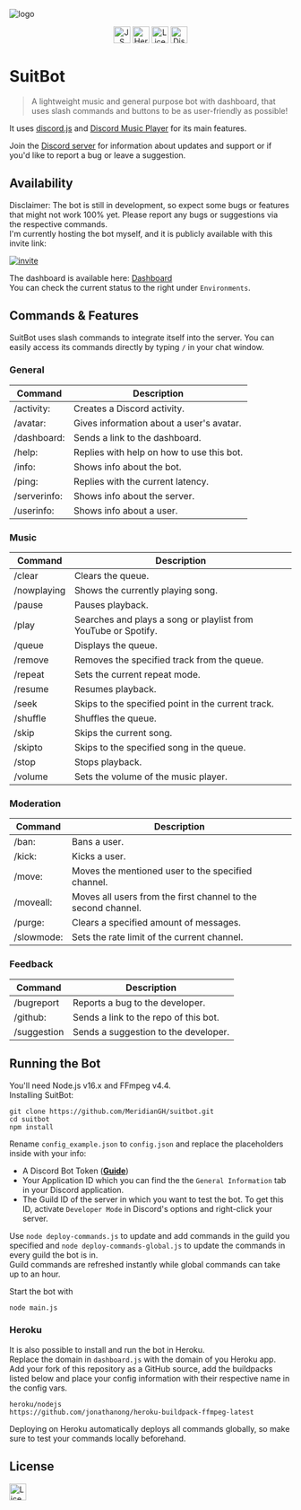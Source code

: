 ![logo](https://repository-images.githubusercontent.com/406747355/0c0fcbbd-8dab-4259-a5d6-d8cc5069ef37)
<p align="center">
<a href="https://github.com/standard/standard"><img alt="JS Standard" src="https://cdn.rawgit.com/standard/standard/master/badge.svg" height=30></a>
<a href="https://www.heroku.com"><img alt="Heroku" src="https://img.shields.io/static/v1?label=Hosted with&message=Heroku&color=7056bf&style=for-the-badge&logo=heroku" height=30></a>
<a href="https://github.com/MeridianGH/suitbot/blob/main/LICENSE.md"><img alt="License" src="https://img.shields.io/github/license/MeridianGH/suitbot?logo=apache&style=for-the-badge" height=30></a>
<a href="https://discord.gg/qX2CBrrUpf"><img alt="Discord" src="https://shields.io/discord/610498937874546699?style=for-the-badge&logo=discord&label=discord" height=30></a>
</p>

# SuitBot

> A lightweight music and general purpose bot with dashboard, that uses slash commands and buttons to be as user-friendly as possible!

It uses [discord.js](https://discord.js.org/) and [Discord Music Player](https://discord-music-player.js.org/) for its main features.

Join the [Discord server](https://discord.gg/qX2CBrrUpf) for information about updates and support or if you'd like to report a bug or leave a suggestion.

## Availability
Disclaimer: The bot is still in development, so expect some bugs or features that might not work 100% yet. Please report any bugs or suggestions via the respective commands.\
I'm currently hosting the bot myself, and it is publicly available with this invite link:

[![invite](https://img.shields.io/static/v1?style=for-the-badge&logo=discord&label=&labelColor=212121&message=Invite&color=212121)](https://discord.com/api/oauth2/authorize?client_id=887122733010411611&permissions=2167425024&scope=bot%20applications.commands)

The dashboard is available here: [Dashboard](https://suitbotxyz.herokuapp.com)\
You can check the current status to the right under `Environments`.


## Commands & Features
SuitBot uses slash commands to integrate itself into the server. You can easily access its commands directly by typing `/` in your chat window.

### General
Command      | Description
------------ | ---
/activity:   | Creates a Discord activity.
/avatar:     | Gives information about a user's avatar.
/dashboard:     | Sends a link to the dashboard.
/help:       | Replies with help on how to use this bot.
/info:       | Shows info about the bot.
/ping:       | Replies with the current latency.
/serverinfo: | Shows info about the server.
/userinfo:   | Shows info about a user.

### Music
Command      | Description
------------ | ---
/clear       | Clears the queue.
/nowplaying  | Shows the currently playing song.
/pause       | Pauses playback.
/play        | Searches and plays a song or playlist from YouTube or Spotify.
/queue       | Displays the queue.
/remove      | Removes the specified track from the queue.
/repeat      | Sets the current repeat mode.
/resume      | Resumes playback.
/seek        | Skips to the specified point in the current track.
/shuffle     | Shuffles the queue.
/skip        | Skips the current song.
/skipto      | Skips to the specified song in the queue.
/stop        | Stops playback.
/volume      | Sets the volume of the music player.

### Moderation
Command      | Description
------------ | ---
/ban:        | Bans a user.
/kick:       | Kicks a user.
/move:       | Moves the mentioned user to the specified channel.
/moveall:    | Moves all users from the first channel to the second channel.
/purge:      | Clears a specified amount of messages.
/slowmode:   | Sets the rate limit of the current channel.

### Feedback
Command      | Description
------------ | ---
/bugreport   | Reports a bug to the developer.
/github:     | Sends a link to the repo of this bot.
/suggestion  | Sends a suggestion to the developer.



## Running the Bot
You'll need Node.js v16.x and FFmpeg v4.4.\
Installing SuitBot:

```shell
git clone https://github.com/MeridianGH/suitbot.git
cd suitbot
npm install
```
Rename `config_example.json` to `config.json` and replace the placeholders inside with your info:
- A Discord Bot Token (**[Guide](https://discordjs.guide/preparations/setting-up-a-bot-application.html#creating-your-bot)**)
- Your Application ID which you can find the the `General Information` tab in your Discord application.
- The Guild ID of the server in which you want to test the bot. To get this ID, activate `Developer Mode` in Discord's options and right-click your server.

Use `node deploy-commands.js` to update and add commands in the guild you specified and `node deploy-commands-global.js` to update the commands in every guild the bot is in.\
Guild commands are refreshed instantly while global commands can take up to an hour.

Start the bot with
```shell
node main.js
```

### Heroku
It is also possible to install and run the bot in Heroku.\
Replace the domain in `dashboard.js` with the domain of you Heroku app.\
Add your fork of this repository as a GitHub source, add the buildpacks listed below and place your config information with their respective name in the config vars.
```
heroku/nodejs
https://github.com/jonathanong/heroku-buildpack-ffmpeg-latest
```

Deploying on Heroku automatically deploys all commands globally, so make sure to test your commands locally beforehand.

## License
<a href="https://github.com/MeridianGH/suitbot/blob/main/LICENSE.md"><img alt="License" src="https://img.shields.io/github/license/MeridianGH/suitbot?logo=apache&style=for-the-badge" height=30></a>
